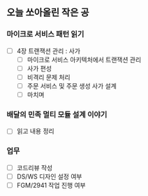 ## 오늘 쏘아올린 작은 공

### 마이크로 서비스 패턴 읽기
- [ ] 4장 트랜잭션 관리 : 사가
  - [ ] 마이크로 서비스 아키텍처에서 트랜잭션 관리
  - [ ] 사가 편성
  - [ ] 비격리 문제 처리
  - [ ] 주문 서비스 및 주문 생성 사가 설계
  - [ ] 마치며
### 배달의 민족 멀티 모듈 설계 이야기
- [ ] 읽고 내용 정리

### 업무
- [ ] 코드리뷰 작성
- [ ] DS/WS 디자인 설정 여부
- [ ] FGM/2941 작업 진행 여부
